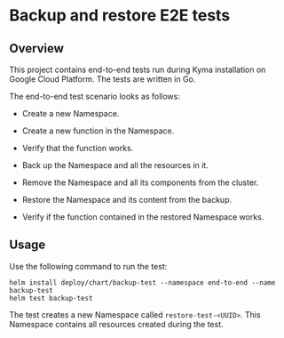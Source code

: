 # Backup and restore E2E tests

## Overview

This project contains end-to-end tests run during Kyma installation on Google Cloud Platform. The tests are written in Go. 

The end-to-end test scenario looks as follows:

- Create a new Namespace.
- Create a new function in the Namespace.
- Verify that the function works.

- Back up the Namespace and all the resources in it.
- Remove the Namespace and all its components from the cluster.

- Restore the Namespace and its content from the backup.
- Verify if the function contained in the restored Namespace works.

## Usage

Use the following command to run the test:

```shell
helm install deploy/chart/backup-test --namespace end-to-end --name backup-test
helm test backup-test
```

The test creates a new Namespace called `restore-test-<UUID>`. This Namespace contains all resources created during the test.
